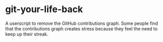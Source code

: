 # git-your-life-back

A userscript to remove the GitHub contributions graph.
Some people find that the contributions graph creates stress because they
feel the need to keep up their streak.
